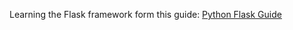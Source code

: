 Learning the Flask framework form this guide: [Python Flask Guide](https://realpython.com/blog/python/flask-by-example-part-1-project-setup/)
